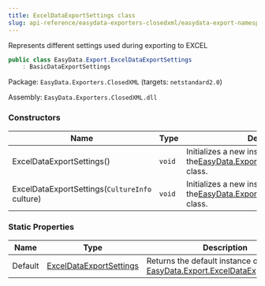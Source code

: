 ```yaml
---
title: ExcelDataExportSettings class
slug: api-reference/easydata-exporters-closedxml/easydata-export-namespace/exceldataexportsettings-class
---
```

Represents different settings used during exporting to EXCEL
```csharp
public class EasyData.Export.ExcelDataExportSettings
    : BasicDataExportSettings

```
Package: `EasyData.Exporters.ClosedXML` (targets: `netstandard2.0`)

Assembly: `EasyData.Exporters.ClosedXML.dll`

### Constructors

| Name | Type | Description | 
| --- | --- | --- | 
| ExcelDataExportSettings() | `void` | Initializes a new instance of the[EasyData.Export.ExcelDataExportSettings](api-reference/easydata-exporters-closedxml/easydata-export-namespace/exceldataexportsettings-class) class. | 
| ExcelDataExportSettings(`CultureInfo` culture) | `void` | Initializes a new instance of the[EasyData.Export.ExcelDataExportSettings](api-reference/easydata-exporters-closedxml/easydata-export-namespace/exceldataexportsettings-class) class. | 


### Static Properties

| Name | Type | Description | 
| --- | --- | --- | 
| Default | [ExcelDataExportSettings](api-reference/easydata-exporters-closedxml/easydata-export-namespace/exceldataexportsettings-class) | Returns the default instance of [EasyData.Export.ExcelDataExportSettings](api-reference/easydata-exporters-closedxml/easydata-export-namespace/exceldataexportsettings-class). |